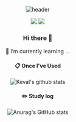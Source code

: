<div align="center">
 
<!--
**alstn1339/alstn1339** is a ✨ _special_ ✨ repository because its `README.md` (this file) appears on your GitHub profile.

Here are some ideas to get you started:

- 🔭 I’m currently working on ...
- 🌱 I’m currently learning ...
- 👯 I’m looking to collaborate on ...
- 🤔 I’m looking for help with ...
- 💬 Ask me about ...
- 📫 How to reach me: ...
- 😄 Pronouns: ...
- ⚡ Fun fact: ...
-->

![header](https://capsule-render.vercel.app/api?type=waving&text=Keval)

<a href="https://kevalsil.com/" target="_blank"><img src="https://img.shields.io/badge/Homepage-000000?style=flat&logo=googlehome&logoColor=ffffff"/></a>
<a><img src="https://img.shields.io/badge/alstn1339@gmail.com-F34538?style=flat&logo=gmail&logoColor=ffffff"/></a>

### Hi there 👋

 🌱 I’m currently learning ...

####  :clipboard: Once I've Used

![Keval's github stats](https://github-readme-stats.vercel.app/api/top-langs/?username=alstn1339&show_icons=true&hide_border=true&title_color=004386&icon_color=004386&layout=compact)

#### :pencil2: Study log

![Anurag's GitHub stats](https://github-readme-stats.vercel.app/api?username=alstn1339&show_icons=true&theme=radical)

</div>
